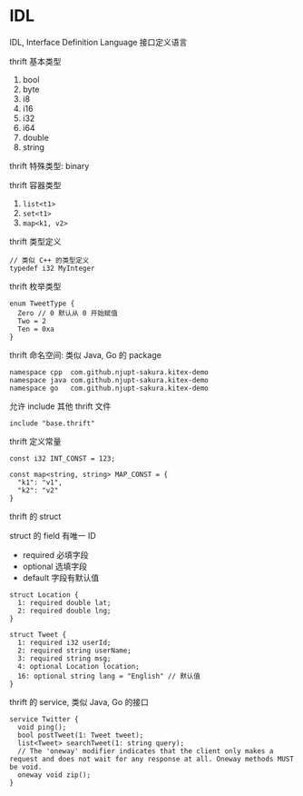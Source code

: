 # IDL

IDL, Interface Definition Language 接口定义语言

thrift 基本类型

1. bool
2. byte
3. i8
4. i16
5. i32
6. i64
7. double
8. string

thrift 特殊类型: binary

thrift 容器类型

1. `list<t1>`
2. `set<t1>`
3. `map<k1, v2>`

thrift 类型定义

```thrift
// 类似 C++ 的类型定义
typedef i32 MyInteger
```

thrift 枚举类型

```thrift
enum TweetType {
  Zero // 0 默认从 0 开始赋值
  Two = 2
  Ten = 0xa
}
```

thrift 命名空间: 类似 Java, Go 的 package

```thrift
namespace cpp  com.github.njupt-sakura.kitex-demo
namespace java com.github.njupt-sakura.kitex-demo
namespace go   com.github.njupt-sakura.kitex-demo
```

允许 include 其他 thrift 文件

```thrift
include "base.thrift"
```

thrift 定义常量

```thrift
const i32 INT_CONST = 123;

const map<string, string> MAP_CONST = {
  "k1": "v1",
  "k2": "v2"
}
```

thrift 的 struct

struct 的 field 有唯一 ID

- required 必填字段
- optional 选填字段
- default 字段有默认值

```thrift
struct Location {
  1: required double lat;
  2: required double lng;
}

struct Tweet {
  1: required i32 userId;
  2: required string userName;
  3: required string msg;
  4: optional Location location;
  16: optional string lang = "English" // 默认值
}
```

thrift 的 service, 类似 Java, Go 的接口

```thrift
service Twitter {
  void ping();
  bool postTweet(1: Tweet tweet);
  list<Tweet> searchTweet(1: string query);
  // The 'oneway' modifier indicates that the client only makes a request and does not wait for any response at all. Oneway methods MUST be void.
  oneway void zip();
}
```
